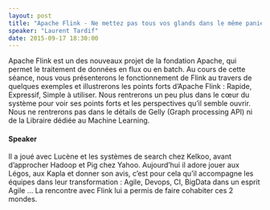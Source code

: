 ```yaml
---
layout: post
title: "Apache Flink - Ne mettez pas tous vos glands dans le même panier"
speaker: "Laurent Tardif"
date: 2015-09-17 18:30:00
---
```


Apache Flink est un des nouveaux projet de la fondation Apache, qui permet le
traitement de données en flux ou en batch. Au cours de cette séance, nous vous
présenterons le fonctionnement de Flink au travers de quelques exemples et
illustrerons les points forts d’Apache Flink : Rapide, Expressif, Simple à
utiliser. Nous rentrerons un peu plus dans le cœur du système pour voir ses
points forts et les perspectives qu’il semble ouvrir.
Nous ne rentrerons pas dans le détails de Gelly (Graph processing API) ni de
la Libraire dédiée au Machine Learning.

#### Speaker

Il a joué avec Lucène et les systèmes de search chez Kelkoo, avant d’approcher
Hadoop et Pig chez Yahoo.
Aujourd’hui il adore jouer aux Légos, aux Kapla et donner son avis, c’est pour
cela qu’il accompagne les équipes dans leur transformation : Agile, Devops,
CI, BigData dans un esprit Agile … La rencontre avec Flink lui a permis de
faire cohabiter ces 2 mondes.
